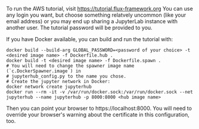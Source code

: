 To run the AWS tutorial, visit https://tutorial.flux-framework.org 
You can use any login you want, but choose something relatvely uncommon 
(like your email address) or you may end up sharing a JupyterLab 
instance with another user. The tutorial password will be provided to you. 

If you have Docker available, you can build and run the tutorial with:

```
docker build --build-arg GLOBAL_PASSWORD=<password of your choice> -t <desired image name> -f Dockerfile.hub .
docker build -t <desired image name> -f Dockerfile.spawn .
# You will need to change the spawner image name (`c.DockerSpawner.image`) in 
# jupyterhub_config.py to the name you chose.
# Create the jupyter network in Docker:
docker network create jupyterhub
docker run --rm -it -v /var/run/docker.sock:/var/run/docker.sock --net jupyterhub --name jupyterhub -p 8000:8000 <hub image name>
```
Then you can point your browser to https://localhost:8000. You will need 
to override your browser's warning about the certificate in this configuration, too.

